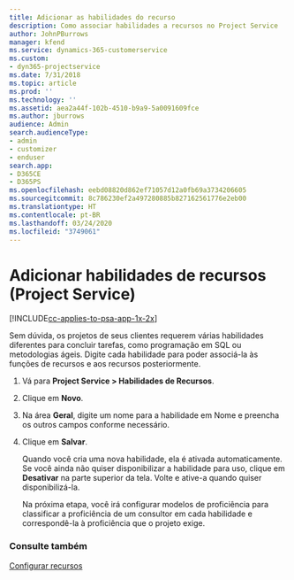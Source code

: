 ```yaml
---
title: Adicionar as habilidades do recurso
description: Como associar habilidades a recursos no Project Service
author: JohnPBurrows
manager: kfend
ms.service: dynamics-365-customerservice
ms.custom:
- dyn365-projectservice
ms.date: 7/31/2018
ms.topic: article
ms.prod: ''
ms.technology: ''
ms.assetid: aea2a44f-102b-4510-b9a9-5a0091609fce
ms.author: jburrows
audience: Admin
search.audienceType:
- admin
- customizer
- enduser
search.app:
- D365CE
- D365PS
ms.openlocfilehash: eebd08820d862ef71057d12a0fb69a3734206605
ms.sourcegitcommit: 8c786230ef2a497280885b827162561776e2eb00
ms.translationtype: HT
ms.contentlocale: pt-BR
ms.lasthandoff: 03/24/2020
ms.locfileid: "3749061"
---
```

# <a name="add-resource-skills-project-service"></a>Adicionar habilidades de recursos (Project Service)

[!INCLUDE[cc-applies-to-psa-app-1x-2x](../includes/cc-applies-to-psa-app-1x-2x.md)]

Sem dúvida, os projetos de seus clientes requerem várias habilidades diferentes para concluir tarefas, como programação em SQL ou metodologias ágeis. Digite cada habilidade para poder associá-la às funções de recursos e aos recursos posteriormente.  
  
1. Vá para **Project Service > Habilidades de Recursos**.  
  
2. Clique em **Novo**.  
  
3. Na área **Geral**, digite um nome para a habilidade em Nome e preencha os outros campos conforme necessário.  
  
4. Clique em **Salvar**.  
  
   Quando você cria uma nova habilidade, ela é ativada automaticamente. Se você ainda não quiser disponibilizar a habilidade para uso, clique em **Desativar** na parte superior da tela. Volte e ative-a quando quiser disponibilizá-la.  
  
   Na próxima etapa, você irá configurar modelos de proficiência para classificar a proficiência de um consultor em cada habilidade e correspondê-la à proficiência que o projeto exige.  
  
### <a name="see-also"></a>Consulte também  
 [Configurar recursos](../project-service/set-up-resources.md)
